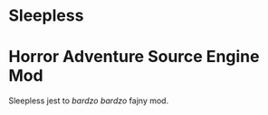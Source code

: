 Sleepless
=======
Horror Adventure Source Engine Mod
======

Sleepless jest to *bardzo bardzo* fajny mod.